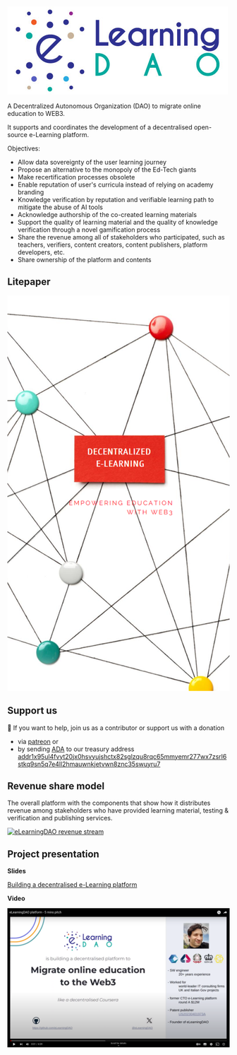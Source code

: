 [![eLearningDAO](https://raw.githubusercontent.com/eLearningDAO/.github/main/profile/E-Learning-Dao-Logo.jpg)](https://github.com/eLearningDAO)

A Decentralized Autonomous Organization (DAO) to migrate online education to WEB3. 

It supports and coordinates the development of a decentralised open-source e-Learning platform.

Objectives:
- Allow data sovereignty of the user learning journey 
- Propose an alternative to the monopoly of the Ed-Tech giants
- Make recertification processes obsolete
- Enable reputation of user's curricula instead of relying on academy branding
- Knowledge verification by reputation and verifiable learning path to mitigate the abuse of AI tools
- Acknowledge authorship of the co-created learning materials
- Support the quality of learning material and the quality of knowledge verification through a novel gamification process
- Share the revenue among all of stakeholders who participated, such as teachers, verifiers, content creators, content publishers, platform developers, etc.
- Share ownership of the platform and contents

## Litepaper
[![eLearningDAO litepaper](https://raw.githubusercontent.com/eLearningDAO/.github/main/profile/platform-book.png)](https://github.com/eLearningDAO/.github/blob/69cd43b9693cf8ab0d84388e853e8b79da18181d/profile/Decentralised%20eLearning%20platform%20-%20Litepaper.pdf)

## Support us

🌈 If you want to help, join us as a contributor or support us with a donation 
- via [patreon](https://www.patreon.com/eLearningDAO) or
- by sending [ADA](https://en.wikipedia.org/wiki/Cardano_(blockchain_platform)) to our treasury address
[addr1x95ul4fvyt20jx0hsvyujshctx82sglzqu8rqc65mmyemr277wx7zsrl6stkq9sn5q7e4ll2hmauwnkjetvwn8znc35swuyru7](https://explorer.cardano.org/en/address.html?address=addr1x95ul4fvyt20jx0hsvyujshctx82sglzqu8rqc65mmyemr277wx7zsrl6stkq9sn5q7e4ll2hmauwnkjetvwn8znc35swuyru7)

## Revenue share model

The overall platform with the components that show how it distributes revenue among stakeholders who have provided learning material, testing & verification and publishing services.

[![eLearningDAO revenue stream](https://user-images.githubusercontent.com/598726/216326336-e6a718ec-1217-46d2-8695-95fc5ffbd64c.png)](https://github.com/eLearningDAO)


## Project presentation

**Slides**

[Building a decentralised e-Learning platform](https://docs.google.com/presentation/d/1DwoJDHCmf8IPLnEfao-nlgykQifxMVUhFh4i4UyHYVI/edit#slide=id.g267170fd23a_0_140)

**Video**

[![eLearningDAO 5 minutes video pitch](https://raw.githubusercontent.com/eLearningDAO/.github/main/profile/eLearningDAO-5mins-pitch.png)](https://www.youtube.com/watch?v=pXFvX6nsY1U)

